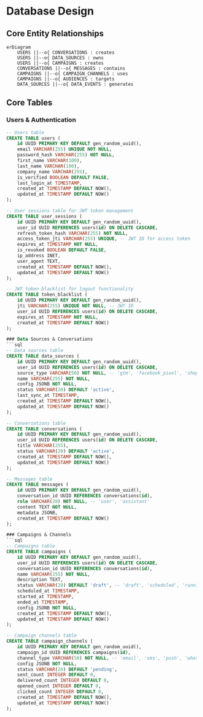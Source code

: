 # Database Design

## Core Entity Relationships

```mermaid
erDiagram
    USERS ||--o{ CONVERSATIONS : creates
    USERS ||--o{ DATA_SOURCES : owns
    USERS ||--o{ CAMPAIGNS : creates
    CONVERSATIONS ||--o{ MESSAGES : contains
    CAMPAIGNS ||--o{ CAMPAIGN_CHANNELS : uses
    CAMPAIGNS ||--o{ AUDIENCES : targets
    DATA_SOURCES ||--o{ DATA_EVENTS : generates
```

## Core Tables

### Users & Authentication
```sql
-- Users table
CREATE TABLE users (
    id UUID PRIMARY KEY DEFAULT gen_random_uuid(),
    email VARCHAR(255) UNIQUE NOT NULL,
    password_hash VARCHAR(255) NOT NULL,
    first_name VARCHAR(100),
    last_name VARCHAR(100),
    company_name VARCHAR(255),
    is_verified BOOLEAN DEFAULT FALSE,
    last_login_at TIMESTAMP,
    created_at TIMESTAMP DEFAULT NOW(),
    updated_at TIMESTAMP DEFAULT NOW()
);

-- User sessions table for JWT token management
CREATE TABLE user_sessions (
    id UUID PRIMARY KEY DEFAULT gen_random_uuid(),
    user_id UUID REFERENCES users(id) ON DELETE CASCADE,
    refresh_token_hash VARCHAR(255) NOT NULL,
    access_token_jti VARCHAR(255) UNIQUE, -- JWT ID for access token
    expires_at TIMESTAMP NOT NULL,
    is_revoked BOOLEAN DEFAULT FALSE,
    ip_address INET,
    user_agent TEXT,
    created_at TIMESTAMP DEFAULT NOW(),
    updated_at TIMESTAMP DEFAULT NOW()
);

-- JWT token blacklist for logout functionality
CREATE TABLE token_blacklist (
    id UUID PRIMARY KEY DEFAULT gen_random_uuid(),
    jti VARCHAR(255) UNIQUE NOT NULL, -- JWT ID
    user_id UUID REFERENCES users(id) ON DELETE CASCADE,
    expires_at TIMESTAMP NOT NULL,
    created_at TIMESTAMP DEFAULT NOW()
);

### Data Sources & Conversations
```sql
-- Data sources table
CREATE TABLE data_sources (
    id UUID PRIMARY KEY DEFAULT gen_random_uuid(),
    user_id UUID REFERENCES users(id) ON DELETE CASCADE,
    source_type VARCHAR(50) NOT NULL, -- 'gtm', 'facebook_pixel', 'shopify'
    name VARCHAR(255) NOT NULL,
    config JSONB NOT NULL,
    status VARCHAR(20) DEFAULT 'active',
    last_sync_at TIMESTAMP,
    created_at TIMESTAMP DEFAULT NOW(),
    updated_at TIMESTAMP DEFAULT NOW()
);

-- Conversations table
CREATE TABLE conversations (
    id UUID PRIMARY KEY DEFAULT gen_random_uuid(),
    user_id UUID REFERENCES users(id) ON DELETE CASCADE,
    title VARCHAR(255),
    status VARCHAR(20) DEFAULT 'active',
    created_at TIMESTAMP DEFAULT NOW(),
    updated_at TIMESTAMP DEFAULT NOW()
);

-- Messages table
CREATE TABLE messages (
    id UUID PRIMARY KEY DEFAULT gen_random_uuid(),
    conversation_id UUID REFERENCES conversations(id),
    role VARCHAR(20) NOT NULL, -- 'user', 'assistant'
    content TEXT NOT NULL,
    metadata JSONB,
    created_at TIMESTAMP DEFAULT NOW()
);

### Campaigns & Channels
```sql
-- Campaigns table
CREATE TABLE campaigns (
    id UUID PRIMARY KEY DEFAULT gen_random_uuid(),
    user_id UUID REFERENCES users(id) ON DELETE CASCADE,
    conversation_id UUID REFERENCES conversations(id),
    name VARCHAR(255) NOT NULL,
    description TEXT,
    status VARCHAR(20) DEFAULT 'draft', -- 'draft', 'scheduled', 'running', 'paused', 'completed'
    scheduled_at TIMESTAMP,
    started_at TIMESTAMP,
    ended_at TIMESTAMP,
    config JSONB NOT NULL,
    created_at TIMESTAMP DEFAULT NOW(),
    updated_at TIMESTAMP DEFAULT NOW()
);

-- Campaign channels table
CREATE TABLE campaign_channels (
    id UUID PRIMARY KEY DEFAULT gen_random_uuid(),
    campaign_id UUID REFERENCES campaigns(id),
    channel_type VARCHAR(50) NOT NULL, -- 'email', 'sms', 'push', 'whatsapp'
    config JSONB NOT NULL,
    status VARCHAR(20) DEFAULT 'pending',
    sent_count INTEGER DEFAULT 0,
    delivered_count INTEGER DEFAULT 0,
    opened_count INTEGER DEFAULT 0,
    clicked_count INTEGER DEFAULT 0,
    created_at TIMESTAMP DEFAULT NOW(),
    updated_at TIMESTAMP DEFAULT NOW()
);
```
```

